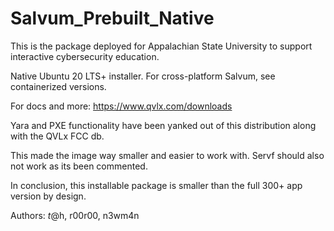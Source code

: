 # Salvum_Prebuilt_Native
This is the package deployed for Appalachian State University to support interactive cybersecurity education.

Native Ubuntu 20 LTS+ installer. For cross-platform Salvum, see containerized versions.

For docs and more: https://www.qvlx.com/downloads

Yara and PXE functionality have been yanked out of this distribution along with the QVLx FCC db.

This made the image way smaller and easier to work with. Servf should also not work as its been commented.

In conclusion, this installable package is smaller than the full 300+ app version by design.

Authors: $t@$h, r00r00, n3wm4n
